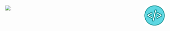 ![](url)<img style="float: right;" src="icon.png" alt="SmokeDev Open Source Codes" width="64px" height="64px"/>
